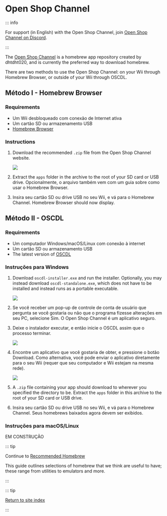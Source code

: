 # Open Shop Channel

::: info

For support (in English) with the Open Shop Channel, join [Open Shop Channel on Discord](https://discord.gg/osc).

:::

The [Open Shop Channel](https://oscwii.org/) is a homebrew app repository created by dhtdht020, and is currently the preferred way to download homebrew.

There are two methods to use the Open Shop Channel: on your Wii through Homebrew Browser, or outside of your Wii through OSCDL.

## Método I - Homebrew Browser

### Requirements

- Um Wii desbloqueado com conexão de Internet ativa
- Um cartão SD ou armazenamento USB
- [Homebrew Browser](https://oscwii.org/library/app/homebrew_browser)

### Instructions

1. Download the recommended `.zip` file from the Open Shop Channel website.

   ![](/images/osc/zip-download-HBB.png)

2. Extract the `apps` folder in the archive to the root of your SD card or USB drive. Opcionalmente, o arquivo também vem com um guia sobre como usar o Homebrew Browser.

3. Insira seu cartão SD ou drive USB no seu Wii, e vá para o Homebrew Channel. Homebrew Browser should now display.

## Método II - OSCDL

### Requirements

- Um computador Windows/macOS/Linux com conexão à internet
- Um cartão SD ou armazenamento USB
- The latest version of [OSCDL](https://github.com/dhtdht020/osc-dl/releases/latest)

### Instruções para Windows

1. Download `oscdl-installer.exe` and run the installer. Optionally, you may instead download `oscdl-standalone.exe`, which does not have to be installed and instead runs as a portable executable.

   ![](/images/osc/exe-download-OSCDL.png)

2. Se você receber um pop-up de controle de conta de usuário que pergunta se você gostaria ou não que o programa fizesse alterações em seu PC, selecione Sim. O Open Shop Channel é um aplicativo seguro.

3. Deixe o instalador executar, e então inicie o OSCDL assim que o processo terminar.

   ![](/images/osc/install-finished-OSCDL.png)

4. Encontre um aplicativo que você gostaria de obter, e pressione o botão Download. Como alternativa, você pode enviar o aplicativo diretamente para o seu Wii (requer que seu computador e Wii estejam na mesma rede).

   ![](/images/osc/app-download-OSCDL.png)

5. A `.zip` file containing your app should download to wherever you specified the directory to be. Extract the `apps` folder in this archive to the root of your SD card or USB drive.

6. Insira seu cartão SD ou drive USB no seu Wii, e vá para o Homebrew Channel. Seus homebrews baixados agora devem ser exibidos.

### Instruções para macOS/Linux

EM CONSTRUÇÃO

::: tip

Continue to [Recommended Homebrew](recommended-homebrew)

This guide outlines selections of homebrew that we think are useful to have; these range from utilities to emulators and more.

:::

::: tip

[Return to site index](site-navigation)

:::
